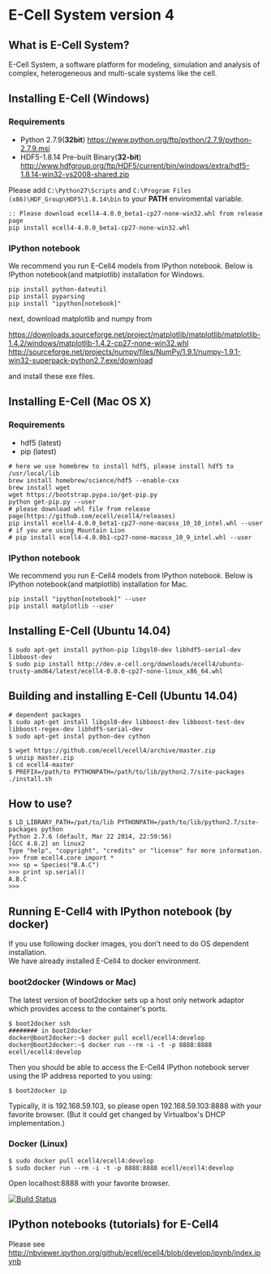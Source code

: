 # E-Cell System version 4 

## What is E-Cell System?

E-Cell System, a software platform for modeling, simulation and analysis of complex, heterogeneous and multi-scale systems like the cell.

## Installing E-Cell (Windows)

### Requirements

- Python 2.7.9(**32bit**) https://www.python.org/ftp/python/2.7.9/python-2.7.9.msi
- HDF5-1.8.14 Pre-built Binary(**32-bit**) http://www.hdfgroup.org/ftp/HDF5/current/bin/windows/extra/hdf5-1.8.14-win32-vs2008-shared.zip

Please add `C:\Python27\Scripts` and `C:\Program Files (x86)\HDF_Group\HDF5\1.8.14\bin` to your **PATH** enviromental variable.

```
:: Please download ecell4-4.0.0_beta1-cp27-none-win32.whl from release page
pip install ecell4-4.0.0_beta1-cp27-none-win32.whl
```

### IPython notebook
We recommend you run E-Cell4 models from IPython notebook.
Below is IPython notebook(and matplotlib) installation for Windows.

```
pip install python-dateutil
pip install pyparsing
pip install "ipython[notebook]"
```

next, download matplotlib and numpy from

https://downloads.sourceforge.net/project/matplotlib/matplotlib/matplotlib-1.4.2/windows/matplotlib-1.4.2-cp27-none-win32.whl  
http://sourceforge.net/projects/numpy/files/NumPy/1.9.1/numpy-1.9.1-win32-superpack-python2.7.exe/download

and install these exe files.

## Installing E-Cell (Mac OS X)

### Requirements

- hdf5 (latest)
- pip (latest)

```shell
# here we use homebrew to install hdf5, please install hdf5 to /usr/local/lib
brew install homebrew/science/hdf5 --enable-cxx
brew install wget
wget https://bootstrap.pypa.io/get-pip.py
python get-pip.py --user
# please download whl file from release page(https://github.com/ecell/ecell4/releases)
pip install ecell4-4.0.0_beta1-cp27-none-macosx_10_10_intel.whl --user
# if you are using Mountain Lion
# pip install ecell4-4.0.0b1-cp27-none-macosx_10_9_intel.whl --user
```

### IPython notebook
We recommend you run E-Cell4 models from IPython notebook.
Below is IPython notebook(and matplotlib) installation for Mac.

```shell
pip install "ipython[notebook]" --user
pip install matplotlib --user
```

## Installing E-Cell (Ubuntu 14.04)

```shell
$ sudo apt-get install python-pip libgsl0-dev libhdf5-serial-dev libboost-dev
$ sudo pip install http://dev.e-cell.org/downloads/ecell4/ubuntu-trusty-amd64/latest/ecell4-0.0.0-cp27-none-linux_x86_64.whl
```

## Building and installing E-Cell (Ubuntu 14.04)

```shell
# dependent packages
$ sudo apt-get install libgsl0-dev libboost-dev libboost-test-dev libboost-regex-dev libhdf5-serial-dev
$ sudo apt-get instal python-dev cython

$ wget https://github.com/ecell/ecell4/archive/master.zip   
$ unzip master.zip
$ cd ecell4-master
$ PREFIX=/path/to PYTHONPATH=/path/to/lib/python2.7/site-packages ./install.sh
```

## How to use?

```
$ LD_LIBRARY_PATH=/pat/to/lib PYTHONPATH=/path/to/lib/python2.7/site-packages python
Python 2.7.6 (default, Mar 22 2014, 22:59:56) 
[GCC 4.8.2] on linux2
Type "help", "copyright", "credits" or "license" for more information.
>>> from ecell4.core import *
>>> sp = Species("B.A.C")
>>> print sp.serial()
A.B.C
>>> 
```

## Running E-Cell4 with IPython notebook (by docker)

If you use following docker images, you don't need to do OS dependent installation.  
We have already installed E-Cell4 to docker environment.

### boot2docker (Windows or Mac)

The latest version of boot2docker sets up a host only network adaptor which provides access to the container's ports.

```shell
$ boot2docker ssh
######## in boot2docker
docker@boot2docker:~$ docker pull ecell/ecell4:develop
docker@boot2docker:~$ docker run --rm -i -t -p 8888:8888 ecell/ecell4:develop
```

Then you should be able to access the E-Cell4 IPython notebook server using the IP address reported to you using:

```shell
$ boot2docker ip
```

Typically, it is 192.168.59.103, so please open 192.168.59.103:8888 with your favorite browser.
(But it could get changed by Virtualbox's DHCP implementation.)

### Docker (Linux)

```shell
$ sudo docker pull ecell4/ecell4:develop
$ sudo docker run --rm -i -t -p 8888:8888 ecell/ecell4:develop
```

Open localhost:8888 with your favorite browser.


[![Build Status](https://travis-ci.org/ecell/ecell4.svg?branch=master)](https://travis-ci.org/ecell/ecell4)


## IPython notebooks (tutorials) for E-Cell4

Please see http://nbviewer.ipython.org/github/ecell/ecell4/blob/develop/ipynb/index.ipynb
